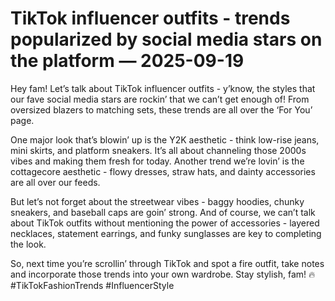 # TikTok influencer outfits - trends popularized by social media stars on the platform — 2025-09-19

Hey fam! Let’s talk about TikTok influencer outfits - y’know, the styles that our fave social media stars are rockin’ that we can’t get enough of! From oversized blazers to matching sets, these trends are all over the ‘For You’ page.

One major look that’s blowin’ up is the Y2K aesthetic - think low-rise jeans, mini skirts, and platform sneakers. It’s all about channeling those 2000s vibes and making them fresh for today. Another trend we’re lovin’ is the cottagecore aesthetic - flowy dresses, straw hats, and dainty accessories are all over our feeds.

But let’s not forget about the streetwear vibes - baggy hoodies, chunky sneakers, and baseball caps are goin’ strong. And of course, we can’t talk about TikTok outfits without mentioning the power of accessories - layered necklaces, statement earrings, and funky sunglasses are key to completing the look.

So, next time you’re scrollin’ through TikTok and spot a fire outfit, take notes and incorporate those trends into your own wardrobe. Stay stylish, fam! 🔥 #TikTokFashionTrends #InfluencerStyle
